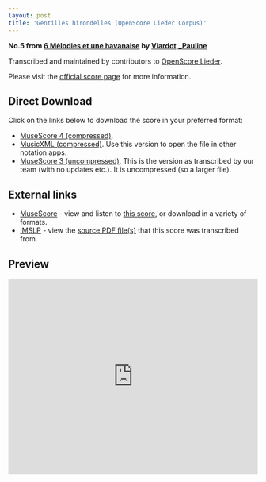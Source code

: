 ```yaml
---
layout: post
title: 'Gentilles hirondelles (OpenScore Lieder Corpus)'
---
```


__No.5 from [6 Mélodies et une havanaise](https://fourscoreandmore.org/openscore/lieder/Viardot,_Pauline/6_Mélodies_et_une_havanaise/) by [Viardot,_Pauline](https://fourscoreandmore.org/openscore/lieder/Viardot,_Pauline)__

Transcribed and maintained by contributors to [OpenScore Lieder].

Please visit the [official score page] for more information.

[official score page]: https://musescore.com/openscore-lieder-corpus/scores/6641060
[OpenScore Lieder]: https://musescore.com/openscore-lieder-corpus

## Direct Download

Click on the links below to download the score in your preferred format:
- [MuseScore 4 (compressed)](https://github.com/openscore/lieder/blob/main/scores/Viardot,_Pauline/6_Mélodies_et_une_havanaise/5_Gentilles_hirondelles/lc6641060.mscz?raw=true).
- [MusicXML (compressed)](https://github.com/openscore/lieder/blob/main/scores/Viardot,_Pauline/6_Mélodies_et_une_havanaise/5_Gentilles_hirondelles/lc6641060.mxl?raw=true). Use this version to open the file in other notation apps.
- [MuseScore 3 (uncompressed)](https://github.com/openscore/lieder/blob/main/scores/Viardot,_Pauline/6_Mélodies_et_une_havanaise/5_Gentilles_hirondelles/lc6641060.mscx?raw=true). This is the version as transcribed by our team (with no updates etc.). It is uncompressed (so a larger file).

## External links

- [MuseScore] - view and listen to [this score][MuseScore], or download in a variety of formats.
- [IMSLP] - view the [source PDF file(s)][IMSLP] that this score was transcribed from.

[MuseScore]: https://musescore.com/score/6641060
[IMSLP]: https://imslp.org/wiki/Special:ReverseLookup/557090

## Preview

<iframe width="100%" height="394" src="https://musescore.com/openscore-lieder-corpus/scores/6641060/embed" frameborder="0" allowfullscreen allow="autoplay; fullscreen"></iframe>
